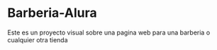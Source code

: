 # Barberia-Alura
Este es un proyecto visual sobre una pagina web para una barberia o cualquier otra tienda
